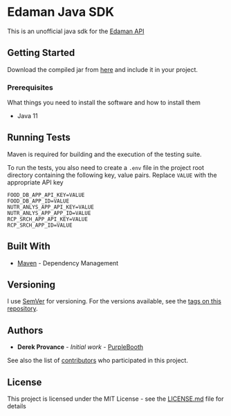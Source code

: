 # Edaman Java SDK 

This is an unofficial java sdk for the [Edaman API](https://www.edamam.com/)

## Getting Started

Download the compiled jar from [here](https://github.com/your/project/tags) and include it in your project.

### Prerequisites

What things you need to install the software and how to install them

* Java 11

## Running Tests

Maven is required for building and the execution of the testing suite.

To run the tests, you also need to create a `.env` file in the project root directory containing the following key, value pairs.
Replace `VALUE` with the appropriate API key

```
FOOD_DB_APP_API_KEY=VALUE
FOOD_DB_APP_ID=VALUE
NUTR_ANLYS_APP_API_KEY=VALUE
NUTR_ANLYS_APP_APP_ID=VALUE
RCP_SRCH_APP_API_KEY=VALUE
RCP_SRCH_APP_ID=VALUE
```

## Built With

* [Maven](https://maven.apache.org/) - Dependency Management

## Versioning

I use [SemVer](http://semver.org/) for versioning. For the versions available, see the [tags on this repository](https://github.com/your/project/tags). 

## Authors

* **Derek Provance** - *Initial work* - [PurpleBooth](https://github.com/derekprovance)

See also the list of [contributors](https://github.com/your/project/contributors) who participated in this project.

## License

This project is licensed under the MIT License - see the [LICENSE.md](LICENSE.md) file for details